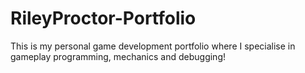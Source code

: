 # RileyProctor-Portfolio
This is my personal game development portfolio where I specialise in gameplay programming, mechanics and debugging! 
